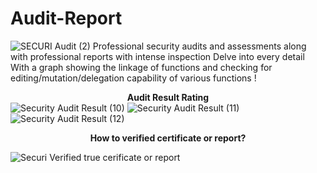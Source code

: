 # Audit-Report
![SECURI Audit (2)](https://user-images.githubusercontent.com/111109564/185662513-9cd637d2-238c-40bf-ba33-17d77f8f983e.png)
Professional security audits and assessments along with professional reports with intense inspection Delve into every detail With a graph showing the linkage of functions and checking for editing/mutation/delegation capability of various functions
!<center><B>Audit Result Rating</b></center>
![Security Audit Result (10)](https://user-images.githubusercontent.com/111109564/185666760-098f1fad-f5fb-40c5-83b2-73097b618233.png)
![Security Audit Result (11)](https://user-images.githubusercontent.com/111109564/185666922-95d80c96-1071-4787-b63f-02d3344b4181.png)
![Security Audit Result (12)](https://user-images.githubusercontent.com/111109564/185667007-f7132712-d5cb-4ce6-a315-ed446ae6fd98.png)
<center><B>How to verified certificate or report?</b></center>

![Securi Verified true cerificate or report](https://user-images.githubusercontent.com/111109564/185673966-6bae33f0-f709-48ec-8436-6f621a2d6dab.png)
